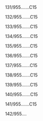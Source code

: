 131/955.......C15 


132/955.......C15 


133/955.......C15 


134/955.......C15 


135/955.......C15 


136/955.......C15 


137/955.......C15 


138/955.......C15 


139/955.......C15 


140/955.......C15 


141/955.......C15 


142/955.... 

